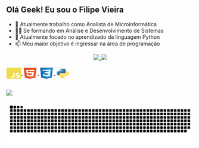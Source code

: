 ## Olá Geek! Eu sou o Filipe Vieira 
- 👀  Atualmente trabalho  como Analista de Microinformática
- 👩‍💻  Se formando  em Análise e Desenvolvimento de Sistemas 
- 🐍  Atualmente focado no aprendizado da linguagem Python            
- 📫  Meu maior objetivo é ingressar na área de programação 

<div align="center">
  <a href="https://github.com/filipevieira1104">
  <img height="180em" src="https://github-readme-stats.vercel.app/api?username=filipevieira1104&show_icons=true&theme=tokyonight&include_all_commits=true&count_private=true"/>
  <img height="180em" src="https://github-readme-stats.vercel.app/api/top-langs/?username=filipevieira1104&layout=compact&langs_count=7&theme=tokyonight"/>
</div>
<div style="display: inline_block"><br>
  <img align="center" alt="Js" height="30" width="40" src="https://raw.githubusercontent.com/devicons/devicon/master/icons/javascript/javascript-plain.svg">
  <img align="center" alt="HTML" height="30" width="40" src="https://raw.githubusercontent.com/devicons/devicon/master/icons/html5/html5-original.svg">
  <img align="center" alt="CSS" height="30" width="40" src="https://raw.githubusercontent.com/devicons/devicon/master/icons/css3/css3-original.svg">
  <img align="center" alt="Python" height="30" width="40" src="https://raw.githubusercontent.com/devicons/devicon/master/icons/python/python-original.svg">
  </div>
  
  ##
  <a href="https://www.linkedin.com/in/filipe-vieira-de-paula-121818139/"> <img src="https://img.shields.io/badge/LinkedIn-0077B5?style=for-the-badge&logo=linkedin&logoColor=white"
  src="https://img.shields.io/badge/-LinkedIn-%230077B5?style=for-the-badge&logo=linkedin&logoColor=white" target="_blank"></a> 
 
![GitHub Snake Light](https://raw.githubusercontent.com/Platane/snk/output/github-contribution-grid-snake.svg)
</div>
